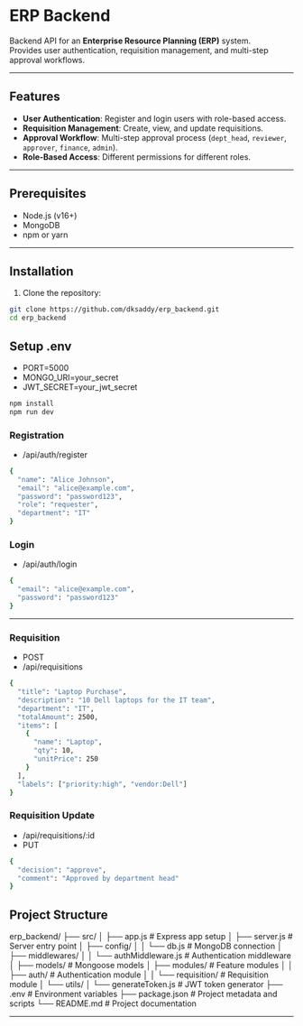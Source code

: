 # ERP Backend

Backend API for an **Enterprise Resource Planning (ERP)** system.  
Provides user authentication, requisition management, and multi-step approval workflows.

---

## Features

- **User Authentication**: Register and login users with role-based access.
- **Requisition Management**: Create, view, and update requisitions.
- **Approval Workflow**: Multi-step approval process (`dept_head`, `reviewer`, `approver`, `finance`, `admin`).
- **Role-Based Access**: Different permissions for different roles.

---

## Prerequisites

- Node.js (v16+)
- MongoDB
- npm or yarn

---

## Installation

1. Clone the repository:

```bash
git clone https://github.com/dksaddy/erp_backend.git
cd erp_backend

```

## Setup .env
- PORT=5000
- MONGO_URI=your_secret
- JWT_SECRET=your_jwt_secret

```bash
npm install
npm run dev

```

### Registration
- /api/auth/register
```bash
{
  "name": "Alice Johnson",
  "email": "alice@example.com",
  "password": "password123",
  "role": "requester",
  "department": "IT"
}
```

### Login
- /api/auth/login
```bash
{
  "email": "alice@example.com",
  "password": "password123"
}
```

---

### Requisition
- POST
- /api/requisitions
```bash
{
  "title": "Laptop Purchase",
  "description": "10 Dell laptops for the IT team",
  "department": "IT",
  "totalAmount": 2500,
  "items": [
    {
      "name": "Laptop",
      "qty": 10,
      "unitPrice": 250
    }
  ],
  "labels": ["priority:high", "vendor:Dell"]
}
```

### Requisition Update
- /api/requisitions/:id
- PUT
```bash
{
  "decision": "approve",
  "comment": "Approved by department head"
}
```

## Project Structure

erp_backend/
├── src/
│   ├── app.js               # Express app setup
│   ├── server.js            # Server entry point
│   ├── config/
│   │   └── db.js            # MongoDB connection
│   ├── middlewares/
│   │   └── authMiddleware.js # Authentication middleware
│   ├── models/              # Mongoose models
│   ├── modules/             # Feature modules
│   │   ├── auth/            # Authentication module
│   │   └── requisition/     # Requisition module
│   └── utils/
│       └── generateToken.js # JWT token generator
├── .env                     # Environment variables
├── package.json             # Project metadata and scripts
└── README.md                # Project documentation

---


